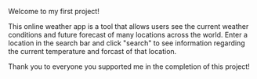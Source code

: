 Welcome to my first project! 

This online weather app is a tool that allows users see the current weather conditions and future forecast of many locations across the world. 
Enter a location in the search bar and click "search" to see information regarding the current temperature and forcast of that location.

Thank you to everyone you supported me in the completion of this project!
